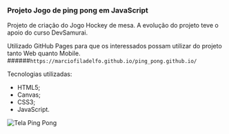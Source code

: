 ### Projeto Jogo de ping pong em JavaScript

Projeto de criação do Jogo Hockey de mesa. A evolução do projeto teve o apoio do curso DevSamurai.

Utilizado GitHub Pages para que os interessados possam utilizar do projeto tanto Web quanto Mobile.
######`https://marciofiladelfo.github.io/ping_pong.github.io/`

Tecnologias utilizadas:
- HTML5;
- Canvas;
- CSS3;
- JavaScript.<br>




![Tela Ping Pong](https://i.imgur.com/ufbDaGm.png "Tela Ping Pong")
